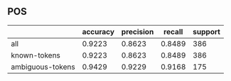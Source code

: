 
## POS

|                  | accuracy | precision | recall | support |
|------------------|----------|-----------|--------|---------|
| all              | 0.9223   | 0.8623    | 0.8489 | 386     |
| known-tokens     | 0.9223   | 0.8623    | 0.8489 | 386     |
| ambiguous-tokens | 0.9429   | 0.9229    | 0.9168 | 175     |

